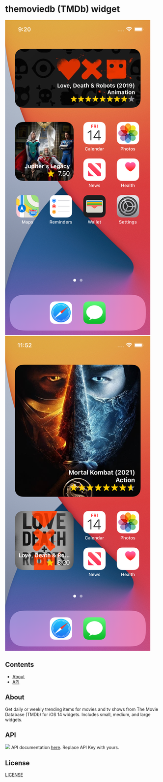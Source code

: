# themoviedb (TMDb) widget

![](Images/1.png)
![](Images/2.png)

## Contents
* [About](#about)
* [API](#api)

## About
Get daily or weekly trending items for movies and tv shows from The Movie Database (TMDb) for iOS 14 widgets. Includes small, medium, and large widgets.

## API
<p><img src="https://www.themoviedb.org/assets/2/v4/logos/v2/blue_square_1-5bdc75aaebeb75dc7ae79426ddd9be3b2be1e342510f8202baf6bffa71d7f5c4.svg"/ width="32"> API documentation <a href="https://developers.themoviedb.org/3/getting-started/introduction">here</a>. Replace API Key with yours.</p>

## License
[LICENSE](LICENSE)